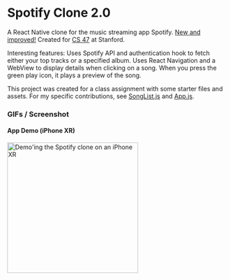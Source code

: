 # Spotify Clone 2.0
A React Native clone for the music streaming app Spotify. [New and improved!](https://github.com/kylenguyen7/spotify-clone) Created for [CS 47](https://web.stanford.edu/class/cs47/) at Stanford.

Interesting features: Uses Spotify API and authentication hook to fetch either your top tracks or a specified album. Uses React Navigation and a WebView to display details when clicking on a song. When you press the green play icon, it plays a preview of the song.

This project was created for a class assignment with some starter files and assets. For my specific contributions, see <a href="https://github.com/kylenguyen7/spotify-clone-2.0/blob/main/components/SongList.js" target="_blank">SongList.js</a> and <a href="https://github.com/kylenguyen7/spotify-clone-2.0/blob/main/App.js" target="_blank">App.js</a>.

### GIFs / Screenshot
#### App Demo (iPhone XR)
<img src="https://github.com/kylenguyen7/spotify-clone-2.0/blob/main/gifs/demo.gif" alt="Demo'ing the Spotify clone on an iPhone XR" width="300">
